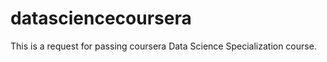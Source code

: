 datasciencecoursera
===================

This is a request for passing coursera Data Science Specialization course.
